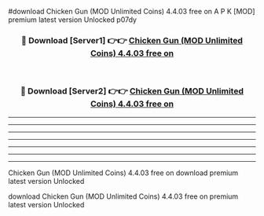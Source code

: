#download Chicken Gun (MOD Unlimited Coins) 4.4.03 free on A P K [MOD] premium latest version Unlocked p07dy 



<div align="center">
<h3>🔴 Download [Server1] 👉👉 <a href="https://apkdownload3.web.app/">Chicken Gun (MOD Unlimited Coins) 4.4.03 free on</a></h3><br>

<h3>🔴 Download [Server2] 👉👉 <a href="https://apkdownload3.web.app/">Chicken Gun (MOD Unlimited Coins) 4.4.03 free on</a></h3>
</div>





----------------------------------------------------------

----------------------------------------------------------

----------------------------------------------------------

----------------------------------------------------------

----------------------------------------------------------

----------------------------------------------------------

----------------------------------------------------------

Chicken Gun (MOD Unlimited Coins) 4.4.03 free on download premium latest version Unlocked

download Chicken Gun (MOD Unlimited Coins) 4.4.03 free on premium latest version Unlocked
